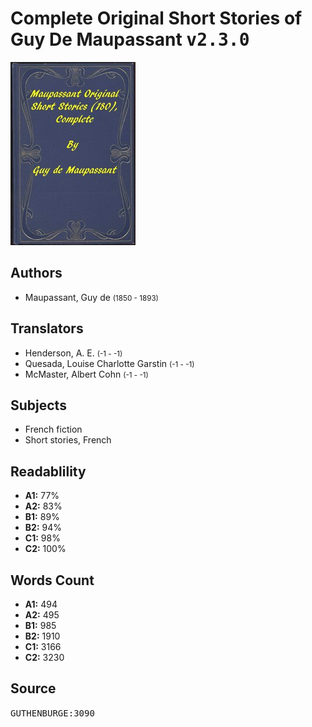 # Complete Original Short Stories of Guy De Maupassant <kbd>v2.3.0</kbd>

![](./cover.medium.jpg "")

## Authors


 - Maupassant, Guy de <small>(1850 - 1893)</small>

## Translators


 - Henderson, A. E. <small>(-1 - -1)</small>
 - Quesada, Louise Charlotte Garstin <small>(-1 - -1)</small>
 - McMaster, Albert Cohn <small>(-1 - -1)</small>

## Subjects


 - French fiction
 - Short stories, French

## Readablility


 - **A1:** 77%
 - **A2:** 83%
 - **B1:** 89%
 - **B2:** 94%
 - **C1:** 98%
 - **C2:** 100%

## Words Count


 - **A1:** 494
 - **A2:** 495
 - **B1:** 985
 - **B2:** 1910
 - **C1:** 3166
 - **C2:** 3230

## Source


<kbd>GUTHENBURGE:3090</kbd>
